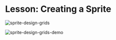 # Lesson: Creating a Sprite



![sprite-design-grids](assets/sprite-design-grids.png)

![sprite-design-grids-demo](assets/sprite-design-grids-demo.png)
